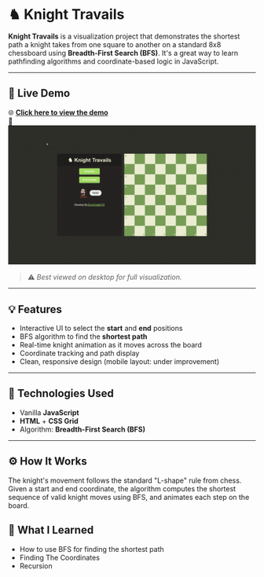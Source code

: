 # ♞ Knight Travails

**Knight Travails** is a visualization project that demonstrates the shortest path a knight takes from one square to another on a standard 8x8 chessboard using **Breadth-First Search (BFS)**. It's a great way to learn pathfinding algorithms and coordinate-based logic in JavaScript.

---

## 🔗 Live Demo

🌐 **[Click here to view the demo](https://knighttravails.netlify.app/)**  
📸 ![Knight Travails Demo](KnightTravails.gif)

> ⚠️ _Best viewed on desktop for full visualization._

---

## 💡 Features

- Interactive UI to select the **start** and **end** positions
- BFS algorithm to find the **shortest path**
- Real-time knight animation as it moves across the board
- Coordinate tracking and path display
- Clean, responsive design (mobile layout: under improvement)

---

## 🚀 Technologies Used

- Vanilla **JavaScript**
- **HTML** + **CSS Grid**
- Algorithm: **Breadth-First Search (BFS)**

---

## ⚙️ How It Works

The knight's movement follows the standard "L-shape" rule from chess. Given a start and end coordinate, the algorithm computes the shortest sequence of valid knight moves using BFS, and animates each step on the board.

## 🧠 What I Learned

- How to use BFS for finding the shortest path
- Finding The Coordinates
- Recursion
